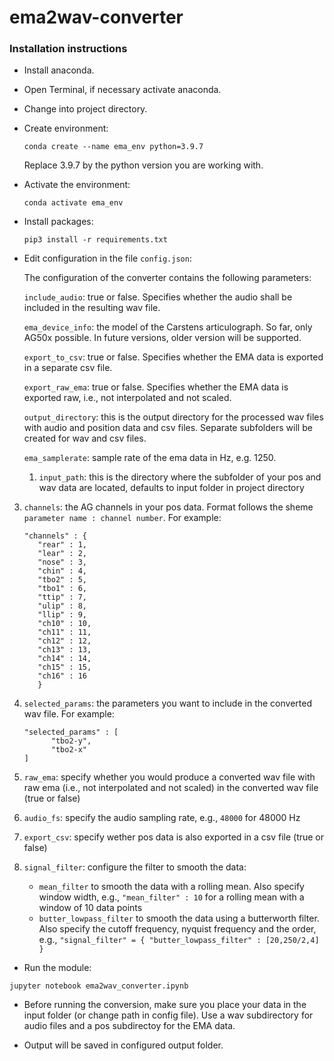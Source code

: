 # ema2wav-converter

### Installation instructions

* Install anaconda.

* Open Terminal, if necessary activate anaconda.

* Change into project directory.

* Create environment:

  `conda create --name ema_env python=3.9.7`

  Replace 3.9.7 by the python version you are working with.

* Activate the environment:

  `conda activate ema_env`

* Install packages:

  `pip3 install -r requirements.txt`

* Edit configuration in the file `config.json`:

  The configuration of the converter contains the following parameters:
  
  `include_audio`: true or false. Specifies whether the audio shall be included in the resulting wav file.
  
  `ema_device_info`: the model of the Carstens articulograph. So far, only AG50x possible. In future versions, older version will be supported.
  
  `export_to_csv`: true or false. Specifies whether the EMA data is exported in a separate csv file.
 
  `export_raw_ema`: true or false. Specifies whether the EMA data is exported raw, i.e., not interpolated and not scaled.
  
  `output_directory`: this is the output directory for the processed wav files with audio and position data and csv files. Separate subfolders will be created for wav and csv files.
  
  `ema_samplerate`: sample rate of the ema data in Hz, e.g. 1250.
 
 

  1. `input_path`: this is the directory where the subfolder of your pos and wav data are located, defaults to input folder in project directory

3. `channels`: the AG channels in your pos data. Format follows the sheme `parameter name : channel number`. For example:
     ```
     "channels" : {
        "rear" : 1,
        "lear" : 2,
        "nose" : 3,
        "chin" : 4,
        "tbo2" : 5,
        "tbo1" : 6,
        "ttip" : 7,
        "ulip" : 8,
        "llip" : 9,
        "ch10" : 10,
        "ch11" : 11,
        "ch12" : 12,
        "ch13" : 13,
        "ch14" : 14,
        "ch15" : 15,
        "ch16" : 16
        }
  4. `selected_params`: the parameters you want to include in the converted wav file. For example:
      ```
      "selected_params" : [
            "tbo2-y",
            "tbo2-x"
      ]       

  6. `raw_ema`: specify whether you would produce a converted wav file with raw ema (i.e., not interpolated and not scaled) in the converted wav file (true or false)
  7. `audio_fs`: specify the audio sampling rate, e.g., `48000` for 48000 Hz
  8. `export_csv`: specify wether pos data is also exported in a csv file (true or false)
  9. `signal_filter`: configure the filter to smooth the data:

      * `mean_filter` to smooth the data with a rolling mean. Also specify window width, e.g., `"mean_filter" : 10` for a rolling mean with a window of 10 data points
      * `butter_lowpass_filter` to smooth the data using a butterworth filter. Also specify the cutoff frequency, nyquist frequency and the order, e.g., `"signal_filter" = { "butter_lowpass_filter" : [20,250/2,4] }`
      

* Run the module:

`jupyter notebook ema2wav_converter.ipynb`

* Before running the conversion, make sure you place your data in the input folder (or change path in config file). Use a wav subdirectory for audio files and a pos subdirectoy for the EMA data.

* Output will be saved in configured output folder.
